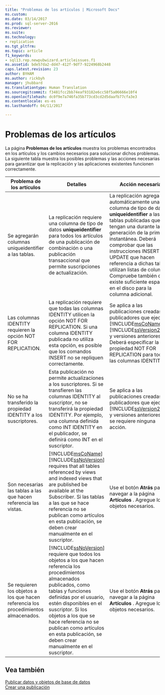 ```yaml
---
title: "Problemas de los artículos | Microsoft Docs"
ms.custom: 
ms.date: 03/14/2017
ms.prod: sql-server-2016
ms.reviewer: 
ms.suite: 
ms.technology:
- replication
ms.tgt_pltfrm: 
ms.topic: article
f1_keywords:
- sql13.rep.newpubwizard.articleissues.f1
ms.assetid: bde57da2-dd47-412f-9df7-9224968b2448
caps.latest.revision: 23
author: BYHAM
ms.author: rickbyh
manager: jhubbard
ms.translationtype: Human Translation
ms.sourcegitcommit: f3481fcc2bb74eaf93182e6cc58f5a06666e10f4
ms.openlocfilehash: dc0f9e7a746fa35b773cd3cd2d5daafb77cfa3e3
ms.contentlocale: es-es
ms.lasthandoff: 04/11/2017

---
```

# <a name="article-issues"></a>Problemas de los artículos
  La página **Problemas de los artículos** muestra los problemas encontrados en los artículos y los cambios necesarios para solucionar dichos problemas. La siguiente tabla muestra los posibles problemas y las acciones necesarias para garantizar que la replicación y las aplicaciones existentes funcionen correctamente.  
  
|Problema de los artículos|Detalles|Acción necesaria|  
|-------------------|-------------|---------------------|  
|Se agregarán columnas uniqueidentifier a las tablas.|La replicación requiere una columna de tipo de datos **uniqueidentifier** para todos los artículos de una publicación de combinación o una publicación transaccional que permite suscripciones de actualización.|La replicación agrega automáticamente una columna de tipo de datos **uniqueidentifier** a las tablas publicadas que no tengan una durante la generación de la primera instantánea. Deberá comprobar que las instrucciones INSERT y UPDATE que hacen referencia a dichas tablas utilizan listas de columnas. Compruebe también que existe suficiente espacio en el disco para la columna adicional.|  
|Las columnas IDENTITY requieren la opción NOT FOR REPLICATION.|La replicación requiere que todas las columnas IDENTITY utilicen la opción NOT FOR REPLICATION. Si una columna IDENTITY publicada no utiliza esta opción, es posible que los comandos INSERT no se repliquen correctamente.|Se aplica a las publicaciones creadas en publicadores que ejecutan [!INCLUDE[msCoName](../../includes/msconame-md.md)] [!INCLUDE[ssVersion2000](../../includes/ssversion2000-md.md)] y versiones anteriores. Deberá especificar la propiedad NOT FOR REPLICATION para todas las columnas IDENTITY.|  
|No se ha transferido la propiedad IDENTITY a los suscriptores.|Esta publicación no permite actualizaciones a los suscriptores. Si se transfieren las columnas IDENTITY al suscriptor, no se transferirá la propiedad IDENTITY. Por ejemplo, una columna definida como INT IDENTITY en el publicador, se definirá como INT en el suscriptor.|Se aplica a las publicaciones creadas en publicadores que ejecutan [!INCLUDE[ssVersion2000](../../includes/ssversion2000-md.md)] y versiones anteriores. No se requiere ninguna acción.|  
|Son necesarias las tablas a las que hacen referencia las vistas.|[!INCLUDE[msCoName](../../includes/msconame-md.md)] [!INCLUDE[ssNoVersion](../../includes/ssnoversion-md.md)] requires that all tables referenced by views and indexed views that are published be available at the Subscriber. Si las tablas a las que se hace referencia no se publican como artículos en esta publicación, se deben crear manualmente en el suscriptor.|Use el botón **Atrás** para navegar a la página **Artículos** . Agregue los objetos necesarios.|  
|Se requieren los objetos a los que hacen referencia los procedimientos almacenados.|[!INCLUDE[ssNoVersion](../../includes/ssnoversion-md.md)] requiere que todos los objetos a los que hacen referencia los procedimientos almacenados publicados, como tablas y funciones definidas por el usuario, estén disponibles en el suscriptor. Si los objetos a los que se hace referencia no se publican como artículos en esta publicación, se deben crear manualmente en el suscriptor.|Use el botón **Atrás** para navegar a la página **Artículos** . Agregue los objetos necesarios.|  
  
## <a name="see-also"></a>Vea también  
 [Publicar datos y objetos de base de datos](../../relational-databases/replication/publish/publish-data-and-database-objects.md)   
 [Crear una publicación](../../relational-databases/replication/publish/create-a-publication.md)  
  
  
